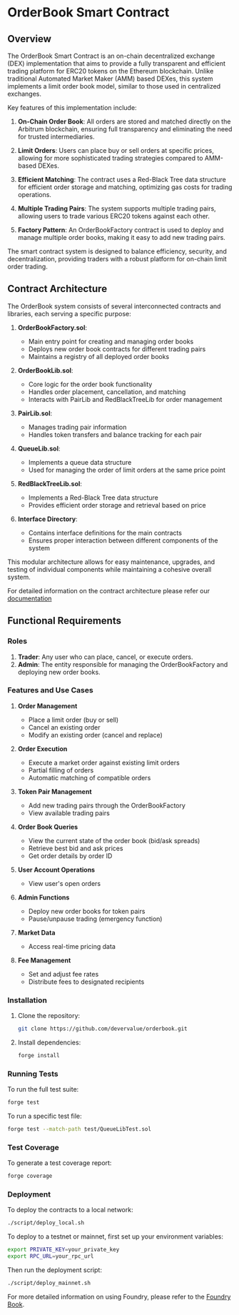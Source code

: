 # OrderBook Smart Contract

## Overview

The OrderBook Smart Contract is an on-chain decentralized exchange (DEX) implementation that aims to provide a fully transparent and efficient trading platform for ERC20 tokens on the Ethereum blockchain. Unlike traditional Automated Market Maker (AMM) based DEXes, this system implements a limit order book model, similar to those used in centralized exchanges.

Key features of this implementation include:

1. **On-Chain Order Book**: All orders are stored and matched directly on the Arbitrum blockchain, ensuring full transparency and eliminating the need for trusted intermediaries.

2. **Limit Orders**: Users can place buy or sell orders at specific prices, allowing for more sophisticated trading strategies compared to AMM-based DEXes.

3. **Efficient Matching**: The contract uses a Red-Black Tree data structure for efficient order storage and matching, optimizing gas costs for trading operations.

4. **Multiple Trading Pairs**: The system supports multiple trading pairs, allowing users to trade various ERC20 tokens against each other.

5. **Factory Pattern**: An OrderBookFactory contract is used to deploy and manage multiple order books, making it easy to add new trading pairs.

The smart contract system is designed to balance efficiency, security, and decentralization, providing traders with a robust platform for on-chain limit order trading.

## Contract Architecture

The OrderBook system consists of several interconnected contracts and libraries, each serving a specific purpose:

1. **OrderBookFactory.sol**:
    - Main entry point for creating and managing order books
    - Deploys new order book contracts for different trading pairs
    - Maintains a registry of all deployed order books

2. **OrderBookLib.sol**:
    - Core logic for the order book functionality
    - Handles order placement, cancellation, and matching
    - Interacts with PairLib and RedBlackTreeLib for order management

3. **PairLib.sol**:
    - Manages trading pair information
    - Handles token transfers and balance tracking for each pair

4. **QueueLib.sol**:
    - Implements a queue data structure
    - Used for managing the order of limit orders at the same price point

5. **RedBlackTreeLib.sol**:
    - Implements a Red-Black Tree data structure
    - Provides efficient order storage and retrieval based on price

6. **Interface Directory**:
    - Contains interface definitions for the main contracts
    - Ensures proper interaction between different components of the system

This modular architecture allows for easy maintenance, upgrades, and testing of individual components while maintaining a cohesive overall system.

For detailed information on the contract architecture please refer our [documentation](./docs/src/SUMMARY.md)

## Functional Requirements

### Roles

1. **Trader**: Any user who can place, cancel, or execute orders.
2. **Admin**: The entity responsible for managing the OrderBookFactory and deploying new order books.

### Features and Use Cases

1. **Order Management**
    - Place a limit order (buy or sell)
    - Cancel an existing order
    - Modify an existing order (cancel and replace)

2. **Order Execution**
    - Execute a market order against existing limit orders
    - Partial filling of orders
    - Automatic matching of compatible orders

3. **Token Pair Management**
    - Add new trading pairs through the OrderBookFactory
    - View available trading pairs

4. **Order Book Queries**
    - View the current state of the order book (bid/ask spreads)
    - Retrieve best bid and ask prices
    - Get order details by order ID

5. **User Account Operations**
    - View user's open orders

6. **Admin Functions**
    - Deploy new order books for token pairs
    - Pause/unpause trading (emergency function)
   
7. **Market Data**
    - Access real-time pricing data

8. **Fee Management**
    - Set and adjust fee rates
    - Distribute fees to designated recipients

### Installation

1. Clone the repository:
    ```bash
    git clone https://github.com/devervalue/orderbook.git
    ```
2. Install dependencies:
    ```bash 
    forge install
    ```
### Running Tests
To run the full test suite:
```bash
forge test
 ```
To run a specific test file:
```bash
forge test --match-path test/QueueLibTest.sol
 ```

### Test Coverage
To generate a test coverage report:
```bash
forge coverage
 ```

### Deployment
To deploy the contracts to a local network:
```bash
./script/deploy_local.sh
 ```
To deploy to a testnet or mainnet, first set up your environment variables:
```bash
export PRIVATE_KEY=your_private_key
export RPC_URL=your_rpc_url
 ```
Then run the deployment script:
```bash
./script/deploy_mainnet.sh
 ```

For more detailed information on using Foundry, please refer to the [Foundry Book](https://book.getfoundry.sh/).
